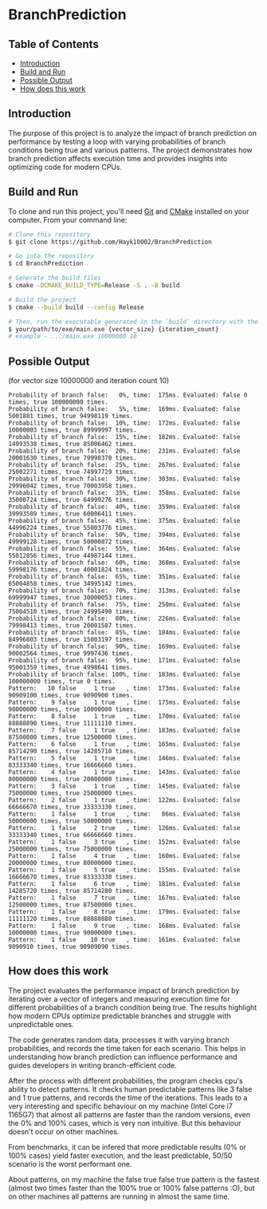# BranchPrediction

## Table of Contents
- [Introduction](#introduction)
- [Build and Run](#build-and-run)
- [Possible Output](#possible-output)
- [How does this work](#how-does-this-work)

## Introduction
The purpose of this project is to analyze the impact of branch prediction on performance by testing a loop with varying probabilities of branch conditions being true and various patterns. The project demonstrates how branch prediction affects execution time and provides insights into optimizing code for modern CPUs.

## Build and Run
To clone and run this project, you'll need [Git](https://git-scm.com) and [CMake](https://cmake.org/) installed on your computer. From your command line:

```bash
# Clone this repository
$ git clone https://github.com/Hayk10002/BranchPrediction

# Go into the repository
$ cd BranchPrediction

# Generate the build files
$ cmake -DCMAKE_BUILD_TYPE=Release -S . -B build

# Build the project
$ cmake --build build --config Release

# Then, run the executable generated in the `build` directory with the vector size and iteration count to run the test.
$ your/path/to/exe/main.exe {vector_size} {iteration_count}
# example - .../main.exe 10000000 10
```

## Possible Output
(for vector size 10000000 and iteration count 10)

```
Probability of branch false:   0%, time:  175ms. Evaluated: false 0 times, true 100000000 times.
Probability of branch false:   5%, time:  169ms. Evaluated: false 5001881 times, true 94998119 times.
Probability of branch false:  10%, time:  172ms. Evaluated: false 10000003 times, true 89999997 times.
Probability of branch false:  15%, time:  182ms. Evaluated: false 14993538 times, true 85006462 times.
Probability of branch false:  20%, time:  231ms. Evaluated: false 20001630 times, true 79998370 times.
Probability of branch false:  25%, time:  267ms. Evaluated: false 25002271 times, true 74997729 times.
Probability of branch false:  30%, time:  303ms. Evaluated: false 29996042 times, true 70003958 times.
Probability of branch false:  35%, time:  358ms. Evaluated: false 35000724 times, true 64999276 times.
Probability of branch false:  40%, time:  359ms. Evaluated: false 39993589 times, true 60006411 times.
Probability of branch false:  45%, time:  375ms. Evaluated: false 44996224 times, true 55003776 times.
Probability of branch false:  50%, time:  394ms. Evaluated: false 49999128 times, true 50000872 times.
Probability of branch false:  55%, time:  364ms. Evaluated: false 55012856 times, true 44987144 times.
Probability of branch false:  60%, time:  368ms. Evaluated: false 59998176 times, true 40001824 times.
Probability of branch false:  65%, time:  351ms. Evaluated: false 65004858 times, true 34995142 times.
Probability of branch false:  70%, time:  313ms. Evaluated: false 69999947 times, true 30000053 times.
Probability of branch false:  75%, time:  250ms. Evaluated: false 75004510 times, true 24995490 times.
Probability of branch false:  80%, time:  226ms. Evaluated: false 79998413 times, true 20001587 times.
Probability of branch false:  85%, time:  184ms. Evaluated: false 84996803 times, true 15003197 times.
Probability of branch false:  90%, time:  169ms. Evaluated: false 90002564 times, true 9997436 times.
Probability of branch false:  95%, time:  171ms. Evaluated: false 95001359 times, true 4998641 times.
Probability of branch false: 100%, time:  183ms. Evaluated: false 100000000 times, true 0 times.
Pattern:   10 false     1 true   , time:  173ms. Evaluated: false 90909100 times, true 9090900 times.
Pattern:    9 false     1 true   , time:  175ms. Evaluated: false 90000000 times, true 10000000 times.
Pattern:    8 false     1 true   , time:  170ms. Evaluated: false 88888890 times, true 11111110 times.
Pattern:    7 false     1 true   , time:  183ms. Evaluated: false 87500000 times, true 12500000 times.
Pattern:    6 false     1 true   , time:  165ms. Evaluated: false 85714290 times, true 14285710 times.
Pattern:    5 false     1 true   , time:  146ms. Evaluated: false 83333340 times, true 16666660 times.
Pattern:    4 false     1 true   , time:  143ms. Evaluated: false 80000000 times, true 20000000 times.
Pattern:    3 false     1 true   , time:  145ms. Evaluated: false 75000000 times, true 25000000 times.
Pattern:    2 false     1 true   , time:  122ms. Evaluated: false 66666670 times, true 33333330 times.
Pattern:    1 false     1 true   , time:   86ms. Evaluated: false 50000000 times, true 50000000 times.
Pattern:    1 false     2 true   , time:  126ms. Evaluated: false 33333340 times, true 66666660 times.
Pattern:    1 false     3 true   , time:  152ms. Evaluated: false 25000000 times, true 75000000 times.
Pattern:    1 false     4 true   , time:  160ms. Evaluated: false 20000000 times, true 80000000 times.
Pattern:    1 false     5 true   , time:  155ms. Evaluated: false 16666670 times, true 83333330 times.
Pattern:    1 false     6 true   , time:  181ms. Evaluated: false 14285720 times, true 85714280 times.
Pattern:    1 false     7 true   , time:  167ms. Evaluated: false 12500000 times, true 87500000 times.
Pattern:    1 false     8 true   , time:  179ms. Evaluated: false 11111120 times, true 88888880 times.
Pattern:    1 false     9 true   , time:  168ms. Evaluated: false 10000000 times, true 90000000 times.
Pattern:    1 false    10 true   , time:  161ms. Evaluated: false 9090910 times, true 90909090 times.
```

## How does this work
The project evaluates the performance impact of branch prediction by iterating over a vector of integers and measuring execution time for different probabilities of a branch condition being true. The results highlight how modern CPUs optimize predictable branches and struggle with unpredictable ones.

The code generates random data, processes it with varying branch probabilities, and records the time taken for each scenario. This helps in understanding how branch prediction can influence performance and guides developers in writing branch-efficient code.

After the process with different probabilities, the program checks cpu's ability to detect patterns. It checks human predictable patterns like 3 false and 1 true patterns, and records the time of the iterations. This leads to a very interesting and specific behaviour on my machine (Intel Core i7 1165G7) that almost all patterns are faster than the random versions, even the 0% and 100% cases, which is very non intuitive. But this behaviour doesn't occur on other machines.

From benchmarks, it can be infered that more predictable results (0% or 100% cases) yield faster execution, and the least predictable, 50/50 scenario is the worst performant one.

About patterns, on my machine the false true false true pattern is the fastest (almost two times faster than the 100% true or 100% false patterns :O), but on other machines all patterns are running in almost the same time.
